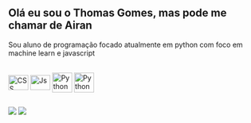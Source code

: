 ## Olá eu sou o Thomas Gomes, mas pode me chamar de Airan
 Sou aluno de programação focado atualmente em python com foco em machine learn e javascript

<div style="display: inline_block"><br>
  
  <img align="center" alt="CSS" height="30" width="40" src="https://cdn.jsdelivr.net/gh/devicons/devicon@latest/icons/scikitlearn/scikitlearn-original.svg">
  <img align="center" alt="Js" height="30" width="40" src="https://cdn.jsdelivr.net/gh/devicons/devicon@latest/icons/tensorflow/tensorflow-original.svg">
  <img align="center" alt="Python" height="40" width="40" src="https://cdn.jsdelivr.net/gh/devicons/devicon@latest/icons/python/python-original.svg">
  <img align="center" alt="Python" height="40" width="40" src="https://cdn.jsdelivr.net/gh/devicons/devicon@latest/icons/javascript/javascript-original.svg">
  
   
      
          
            
</div>
  
  ##
 
<div> 

   <a href = "mailto:thomasairancoutinhogomes@gmail.com"><img src="https://img.shields.io/badge/-Gmail-%23333?style=for-the-badge&logo=gmail&logoColor=white" target="_blank"></a>
   <a href="https://www.linkedin.com/in/thomas-airan-coutinho-gomes-b60a3a213" target="_blank"><img src="https://img.shields.io/badge/-LinkedIn-%23333?style=for-the-badge&logo=linkedin&logoColor=white" target="_blank"></a> 
</div>
